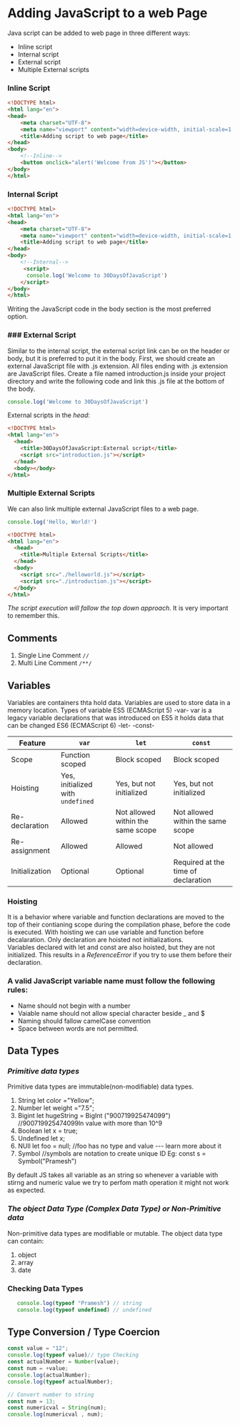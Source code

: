 # Adding JavaScript to a web Page
Java script can be added to web page in three different ways:
- Inline script
- Internal script
- External script
- Multiple External scripts

### Inline Script
```html
<!DOCTYPE html>
<html lang="en">
<head>
    <meta charset="UTF-8">
    <meta name="viewport" content="width=device-width, initial-scale=1.0">
    <title>Adding script to web page</title>
</head>
<body>
    <!--Inline-->
    <button onclick="alert('Welcome from JS')"></button>
</body>
</html>
```
### Internal Script

``` html
<!DOCTYPE html>
<html lang="en">
<head>
    <meta charset="UTF-8">
    <meta name="viewport" content="width=device-width, initial-scale=1.0">
    <title>Adding script to web page</title>
</head>
<body>
    <!--Internal-->
     <script>
      console.log('Welcome to 30DaysOfJavaScript')
    </script>
</body>
</html>
```
 Writing the JavaScript code in the body section is the most preferred option.

### ### External Script

Similar to the internal script, the external script link can be on the header or body, but it is preferred to put it in the body.
First, we should create an external JavaScript file with .js extension. All files ending with .js extension are JavaScript files. Create a file named introduction.js inside your project directory and write the following code and link this .js file at the bottom of the body.

```js
console.log('Welcome to 30DaysOfJavaScript')
```

External scripts in the _head_:

```html
<!DOCTYPE html>
<html lang="en">
  <head>
    <title>30DaysOfJavaScript:External script</title>
    <script src="introduction.js"></script>
  </head>
  <body></body>
</html>
```

### Multiple External Scripts

We can also link multiple external JavaScript files to a web page.


```js
console.log('Hello, World!')
```

```html
<!DOCTYPE html>
<html lang="en">
  <head>
    <title>Multiple External Scripts</title>
  </head>
  <body>
    <script src="./helloworld.js"></script>
    <script src="./introduction.js"></script>
  </body>
</html>
```

_The script execution will fallow the top down approach_. It is very important to remember this.

## Comments
1. Single Line Comment ``` // ```
2. Multi Line Comment ```/**/```


## Variables
 Variables are containers thta hold data. Variables are used to store data in a memory location.
 Types of variable
 ES5 (ECMAScript 5)
 -var-
    var is a legacy variable declarations that was introduced on ES5 it holds data that can be changed 
 ES6 (ECMAScript 6)
 -let-
 -const-

| Feature         | `var`                                 | `let`                                 | `const`                               |
|-----------------|---------------------------------------|---------------------------------------|---------------------------------------|
| Scope           | Function scoped                       | Block scoped                          | Block scoped                          |
| Hoisting        | Yes, initialized with `undefined`     | Yes, but not initialized              | Yes, but not initialized              |
| Re-declaration  | Allowed                               | Not allowed within the same scope     | Not allowed within the same scope     |
| Re-assignment   | Allowed                               | Allowed                               | Not allowed                           |
| Initialization  | Optional                              | Optional                              | Required at the time of declaration   |

### Hoisting
It is a behavior where variable and function declarations are moved to the top of their contianing scope during the compilation phase, before
the code is executed. With hoisting we can use variable and function before decalaration. Only declaration are hoisted not initializations.
</br>
Variables declared with let and const are also hoisted, but they are not initialized. This results in a _ReferenceError_ if you try to use them before their declaration.

### A valid JavaScript variable name must follow the following rules:
 - Name should not begin with a number
 - Vaiable name should not allow special character beside _ and $
 - Naming should fallow camelCase convention
 - Space between words are not permitted.

## Data Types
### _Primitive data types_
Primitive data types are immutable(non-modifiable) data types.
1. String let color ="Yellow";
2. Number let weight ="7.5";
3. Bigint let hugeString = BigInt ("900719925474099") //900719925474099ln value with more than 10^9 
4. Boolean let x = true;
5. Undefined let x;
6. NUll let foo = null; //foo has no type and value --- learn more about it
7. Symbol //symbols are notation to create unique ID Eg: const s = Symbol("Pramesh")

By default JS takes all variable as an string so whenever a variable with stirng and numeric value we try to perfom math operation it might not work as expected.

### _The object Data Type (Complex Data Type) or Non-Primitive data_
Non-primitive data types are modifiable or mutable.
The object data type can contain:
1. object
2. array
3. date

### Checking Data Types
 ``` js
    console.log(typeof "Pramesh") // string
    console.log(typeof undefined) // undefined
```
##  Type Conversion / Type Coercion
``` js
const value = "12";
console.log(typeof value)// type Checking
const actualNumber = Number(value);
const num = +value;
console.log(actualNumber);
console.log(typeof actualNumber);

// Convert number to string
const num = 13;
const numericval = String(num);
console.log(numericval , num);
```